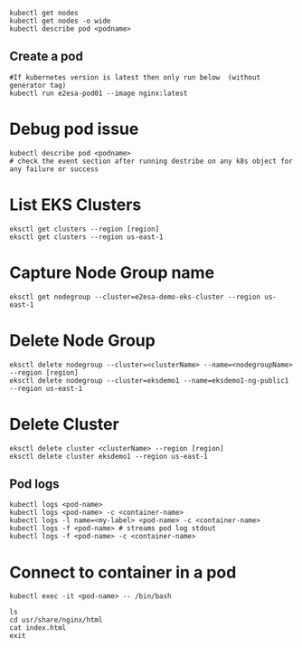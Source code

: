 
```
kubectl get nodes
kubectl get nodes -o wide
kubectl describe pod <podname>
```

## Create a pod

```
#If kubernetes version is latest then only run below  (without generator tag)
kubectl run e2esa-pod01 --image nginx:latest
```

# Debug pod issue
```
kubectl describe pod <podname>
# check the event section after running destribe on any k8s object for any failure or success
```

# List EKS Clusters
```
eksctl get clusters --region [region]
eksctl get clusters --region us-east-1
```

# Capture Node Group name
```
eksctl get nodegroup --cluster=e2esa-demo-eks-cluster --region us-east-1
```

# Delete Node Group
```
eksctl delete nodegroup --cluster=<clusterName> --name=<nodegroupName>  --region [region]
eksctl delete nodegroup --cluster=eksdemo1 --name=eksdemo1-ng-public1 --region us-east-1
```
  
# Delete Cluster
```
eksctl delete cluster <clusterName> --region [region]
eksctl delete cluster eksdemo1 --region us-east-1
```

## Pod logs

```
kubectl logs <pod-name> 
kubectl logs <pod-name> -c <container-name>
kubectl logs -l name=<my-label> <pod-name> -c <container-name>
kubectl logs -f <pod-name> # streams pod log stdout 
kubectl logs -f <pod-name> -c <container-name>
```
# Connect to container in a pod

```
kubectl exec -it <pod-name> -- /bin/bash

ls
cd usr/share/nginx/html
cat index.html
exit
```


 
